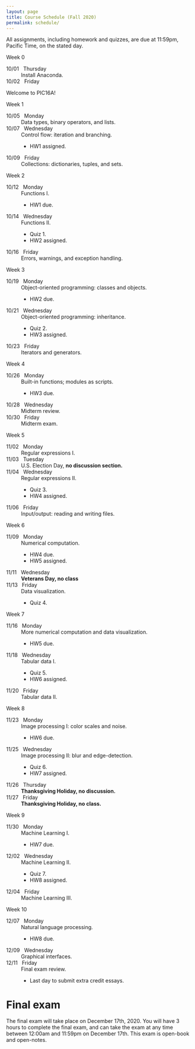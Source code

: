 ```yaml
---
layout: page
title: Course Schedule (Fall 2020)
permalink: schedule/
---
```


All assignments, including homework and quizzes, are due at 11:59pm, Pacific Time, on the stated day. 

<div class="fancy-h1"> Week 0 </div>

<dl>
</dl>

<dl>
    <dt>10/01 &nbsp; Thursday</dt>
    <dd>Install <a ref="https://docs.anaconda.com/anaconda/user-guide/getting-started/"> Anaconda. </a></dd>
    <dt> 10/02 &nbsp; Friday</dt>
    <dl>Welcome to PIC16A!</dl>
</dl>  

<div class="fancy-h1-inverse"> Week 1 </div>

<dl>
    <dt>10/05 &nbsp; Monday</dt>
    <dd>Data types, binary operators, and lists.</dd>
    <dt>10/07 &nbsp; Wednesday</dt>
    <dd>Control flow: iteration and branching. &nbsp; <ul><li>HW1 assigned.</li></ul></dd>
    <dt>10/09 &nbsp; Friday</dt>
    <dd>Collections: dictionaries, tuples, and sets. </dd>
</dl>

<div class="fancy-h1"> Week 2 </div>

<dl>
    <dt>10/12 &nbsp; Monday</dt>
    <dd>Functions I.
        <ul>
            <li>HW1 due.</li>
        </ul>
    </dd>
    <dt>10/14 &nbsp; Wednesday</dt>
    <dd>Functions II. 
        <ul>
            <li>Quiz 1.</li>
            <li>HW2 assigned.</li>
        </ul> 
    </dd>
    <dt>10/16 &nbsp; Friday</dt>
    <dd>Errors, warnings, and exception handling. </dd>
</dl>


<div class="fancy-h1-inverse"> Week 3 </div>

<dl>
    <dt>10/19 &nbsp; Monday</dt>
    <dd>Object-oriented programming: classes and objects. 
        <ul>
            <li>HW2 due.</li>
        </ul>
    </dd>
    <dt>10/21 &nbsp; Wednesday</dt>
    <dd>Object-oriented programming: inheritance.
        <ul>
            <li>Quiz 2.</li>
            <li>HW3 assigned.</li>
        </ul> 
    </dd>
    <dt>10/23 &nbsp; Friday</dt>
    <dd>Iterators and generators.</dd>
</dl>

<div class="fancy-h1"> Week 4 </div>

<dl>
    <dt>10/26 &nbsp; Monday</dt>
    <dd>Built-in functions; modules as scripts.
        <ul>
            <li>HW3 due.</li>
        </ul>
    </dd>
    <dt>10/28 &nbsp; Wednesday</dt>
    <dd>Midterm review.</dd>
    <dt>10/30 &nbsp; Friday</dt>
    <dd>Midterm exam.</dd>
</dl>

<div class="fancy-h1-inverse"> Week 5 </div>

<dl>
    <dt>11/02 &nbsp; Monday</dt>
    <dd>Regular expressions I.</dd>
    <dt>11/03 &nbsp; Tuesday</dt>
    <dd>U.S. Election Day, <b>no discussion section.</b></dd>
    <dt>11/04 &nbsp; Wednesday</dt>
    <dd>Regular expressions II.
        <ul>
            <li>Quiz 3. </li>
            <li>HW4 assigned.</li>
        </ul> 
    </dd>
    <dt>11/06 &nbsp; Friday</dt>
    <dd>Input/output: reading and writing files.
    </dd>
</dl>

<div class="fancy-h1"> Week 6 </div>

<dl>
    <dt>11/09 &nbsp; Monday</dt>
    <dd>Numerical computation.
        <ul>
            <li>HW4 due.</li>
            <li>HW5 assigned.</li>
        </ul>
    </dd>
    <dt>11/11 &nbsp; Wednesday</dt>
    <dd><b>Veterans Day, no class</b></dd>
    <dt>11/13 &nbsp; Friday</dt>
    <dd>Data visualization. 
        <ul>
            <li>Quiz 4.</li>
        </ul> 
    </dd>
    
</dl>



<div class="fancy-h1-inverse"> Week 7 </div>

<dl>
    <dt>11/16 &nbsp; Monday</dt>
    <dd>More numerical computation and data visualization.
        <ul>
            <li>HW5 due.</li>
        </ul>
    </dd>
    <dt>11/18 &nbsp; Wednesday</dt>
    <dd>Tabular data I. 
        <ul>
            <li>Quiz 5.</li>
            <li>HW6 assigned.</li>
        </ul> 
    </dd>
    <dt>11/20 &nbsp; Friday</dt>
    <dd>Tabular data II. 
    </dd>
</dl>

<div class="fancy-h1"> Week 8 </div>

<dl>
    <dt>11/23 &nbsp; Monday</dt>
    <dd>Image processing I: color scales and noise. 
        <ul>
            <li>HW6 due.</li>
        </ul>
    </dd>
    <dt>11/25 &nbsp; Wednesday</dt>
    <dd>Image processing II: blur and edge-detection.
        <ul>
            <li>Quiz 6.</li>
            <li>HW7 assigned.</li>
        </ul> 
    </dd>
    <dt>11/26 &nbsp; Thursday</dt>
    <dd><b>Thanksgiving Holiday, no discussion.</b></dd>
    <dt>11/27 &nbsp; Friday</dt>
    <dd><b>Thanksgiving Holiday, no class.</b></dd>
</dl>

<div class="fancy-h1-inverse"> Week 9 </div>


<dl>
    <dt>11/30 &nbsp; Monday</dt>
    <dd>Machine Learning I.
        <ul>
            <li>HW7 due.</li>
        </ul>
    </dd>
    <dt>12/02 &nbsp; Wednesday</dt>
    <dd>Machine Learning II. 
        <ul>
            <li>Quiz 7.</li>
            <li>HW8 assigned.</li>
        </ul> 
    </dd>
    <dt>12/04 &nbsp; Friday</dt>
    <dd>Machine Learning III. 
    </dd>
</dl>

<div class="fancy-h1"> Week 10 </div>

<dl>
    <dt>12/07 &nbsp; Monday</dt>
    <dd>Natural language processing.
        <ul>
            <li>HW8 due.</li>
        </ul>
    </dd>
    <dt>12/09 &nbsp; Wednesday</dt>
    <dd>Graphical interfaces. 
    </dd>
    <dt>12/11 &nbsp; Friday</dt>
    <dd>Final exam review.
    <ul>
    <li>Last day to submit extra credit essays.</li>
    </ul>
    </dd>
</dl>

# Final exam

The final exam will take place on December 17th, 2020. You will have 3 hours to complete the final exam, and can take the exam at any time between 12:00am and 11:59pm on December 17th. This exam is open-book and open-notes. 